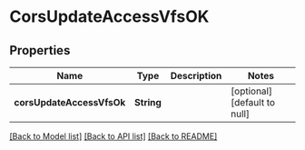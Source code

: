 # CorsUpdateAccessVfsOK

## Properties

| Name                      | Type       | Description | Notes                        |
| ------------------------- | ---------- | ----------- | ---------------------------- |
| **corsUpdateAccessVfsOk** | **String** |             | [optional] [default to null] |

[[Back to Model list]](../README.md#documentation-for-models) [[Back to API list]](../README.md#documentation-for-api-endpoints) [[Back to README]](../README.md)
